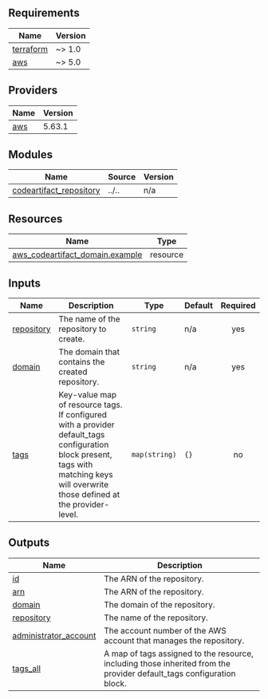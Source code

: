 <!-- BEGINNING OF PRE-COMMIT-TERRAFORM DOCS HOOK -->
## Requirements

| Name | Version |
|------|---------|
| <a name="requirement_terraform"></a> [terraform](#requirement\_terraform) | ~> 1.0 |
| <a name="requirement_aws"></a> [aws](#requirement\_aws) | ~> 5.0 |

## Providers

| Name | Version |
|------|---------|
| <a name="provider_aws"></a> [aws](#provider\_aws) | 5.63.1 |

## Modules

| Name | Source | Version |
|------|--------|---------|
| <a name="module_codeartifact_repository"></a> [codeartifact\_repository](#module\_codeartifact\_repository) | ../.. | n/a |

## Resources

| Name | Type |
|------|------|
| [aws_codeartifact_domain.example](https://registry.terraform.io/providers/hashicorp/aws/latest/docs/resources/codeartifact_domain) | resource |

## Inputs

| Name | Description | Type | Default | Required |
|------|-------------|------|---------|:--------:|
| <a name="input_repository"></a> [repository](#input\_repository) | The name of the repository to create. | `string` | n/a | yes |
| <a name="input_domain"></a> [domain](#input\_domain) | The domain that contains the created repository. | `string` | n/a | yes |
| <a name="input_tags"></a> [tags](#input\_tags) | Key-value map of resource tags. If configured with a provider default\_tags configuration block present, tags with matching keys will overwrite those defined at the provider-level. | `map(string)` | `{}` | no |

## Outputs

| Name | Description |
|------|-------------|
| <a name="output_id"></a> [id](#output\_id) | The ARN of the repository. |
| <a name="output_arn"></a> [arn](#output\_arn) | The ARN of the repository. |
| <a name="output_domain"></a> [domain](#output\_domain) | The domain of the repository. |
| <a name="output_repository"></a> [repository](#output\_repository) | The name of the repository. |
| <a name="output_administrator_account"></a> [administrator\_account](#output\_administrator\_account) | The account number of the AWS account that manages the repository. |
| <a name="output_tags_all"></a> [tags\_all](#output\_tags\_all) | A map of tags assigned to the resource, including those inherited from the provider default\_tags configuration block. |
<!-- END OF PRE-COMMIT-TERRAFORM DOCS HOOK -->
